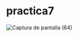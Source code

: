 # practica7
![Captura de pantalla (64)](https://github.com/brandon48d/practica7/assets/147564408/fc1886ac-699d-47d6-81c4-b43f7d465fb5)
